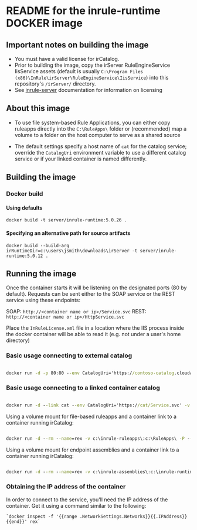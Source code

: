 # README for the inrule-runtime DOCKER image

## Important notes on building the image

* You must have a valid license for irCatalog.
* Prior to building the image, copy the irServer RuleEngineService IisService assets (default is usually `C:\Program Files (x86)\InRule\irServer\RuleEngineService\IisService`) into this repository's `/irServer/` directory.
* See [inrule-server](../inrule-server/) documentation for information on licensing

## About this image

* To use file system-based Rule Applications, you can either copy ruleapps directly into the `C:\RuleApps\` folder or (recommended) map a volume to a folder on the host computer to serve as a shared source

* The default settings specify a host name of `cat` for the catalog service; override the `CatalogUri` environment variable to use a different catalog service or if your linked container is named differently.

## Building the image

### Docker build

#### Using defaults

```docker build -t server/inrule-runtime:5.0.26 .```

#### Specifying an alternative path for source artifacts

```docker build --build-arg irRuntimeDir=c:\users\jsmith\downloads\irServer -t server/inrule-runtime:5.0.12 .```

## Running the image

Once the container starts it will be listening on the designated ports (80 by default). Requests can be sent either to the SOAP service or the REST service using these endpoints:

SOAP: `http://<container name or ip>/Service.svc`
REST: `http://<container name or ip>/HttpService.svc`

Place the `InRuleLicense.xml` file in a location where the IIS process inside the docker container will be able to read it (e.g. not under a user's home directory)

### Basic usage connecting to external catalog

```cmd

docker run -d -p 80:80 --env CatalogUri='https://contoso-catalog.cloudapp.net/Service.svc' -v '<HOST_LICENSE_DIRECTORY>:C:\ProgramData\InRule\SharedLicenses:ro' server/inrule-runtime:latest

```

### Basic usage connecting to a linked container catalog

```cmd

docker run -d --link cat --env CatalogUri='https://cat/Service.svc' -v '<HOST_LICENSE_DIRECTORY>:C:\ProgramData\InRule\SharedLicenses:ro' server/inrule-runtime:latest

```

Using a volume mount for file-based ruleapps and a container link to a container running irCatalog:

```cmd

docker run -d --rm --name=rex -v c:\inrule-ruleapps\:c:\RuleApps\ -P --link=cat -v '<HOST_LICENSE_DIRECTORY>:C:\ProgramData\InRule\SharedLicenses:ro' server/inrule-runtime:latest

```

Using a volume mount for endpoint assemblies and a container link to a container running irCatalog:

```cmd

docker run -d --rm --name=rex -v c:\inrule-assemblies\:c:\inrule-runtime\bin\EndpointAssemblies\ -P --link=cat -v '<HOST_LICENSE_DIRECTORY>:C:\ProgramData\InRule\SharedLicenses:ro' server/inrule-runtime:latest

```

### Obtaining the IP address of the container

In order to connect to the service, you'll need the IP address of the container. Get it using a command similar to the following:

    `docker inspect -f '{{range .NetworkSettings.Networks}}{{.IPAddress}}{{end}}' rex`
